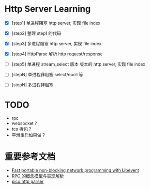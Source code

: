 # Http Server Learning

- [x] [step1] 单进程阻塞 http server, 实现 file index
- [x] [step2] 整理 step1 的代码
- [x] [step3] 多进程阻塞 http server, 实现 file index
- [x] [step4] HttpParse 解析 http request/response
- [ ] [step5] 单进程 stream_select 版本 版本的 http server, 实现 file index
- [ ] [stepN] 单进程非阻塞 select/epoll 等
- [ ] [stepN] 多进程非阻塞


# TODO

- rpc
- websocket ?
- tcp 拆包？
- 平滑重启如果做？


# 重要参考文档

- [Fast portable non-blocking network programming with Libevent](http://www.wangafu.net/~nickm/libevent-book/TOC.html)
- [RPC 的概念模型与实现解析](http://mp.weixin.qq.com/s?__biz=MzAxMTEyOTQ5OQ==&mid=2650610547&idx=1&sn=2cae08dbf62d9a6c2f964ffd440c0077)
- [pico http parser](https://github.com/h2o/picohttpparser) 
